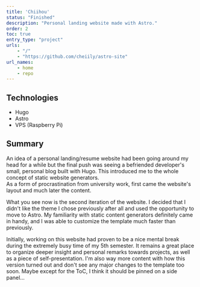 ```yaml
---
title: 'Chiihou'
status: "Finished"
description: "Personal landing website made with Astro."
order: 2
toc: true
entry_type: "project"
urls:
    - "/"
    - "https://github.com/cheiily/astro-site"
url_names:
    - home
    - repo
---
```


## Technologies

- Hugo
- Astro
- VPS (Raspberry Pi)

## Summary

An idea of a personal landing/resume website had been going around my head for a while but the final push was seeing a befriended developer's small, personal blog built with Hugo. 
This introduced me to the whole concept of static website generators. \
As a form of procrastination from university work, first came the website's layout and much later the content.

What you see now is the second iteration of the website. I decided that I didn't like the theme I chose previously after all and used the opportunity to move to Astro. 
My familiarity with static content generators definitely came in handy, and I was able to customize the template much faster than previously.

Initially, working on this website had proven to be a nice mental break during the extremely busy time of my 5th semester.
It remains a great place to organize deeper insight and personal remarks towards projects, as well as a piece of self-presentation.
I'm also way more content with how this version turned out and don't see any major changes to the template too soon. Maybe except for the ToC, I think it should be pinned on a side panel...

